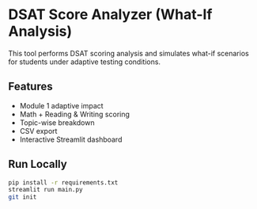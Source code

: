 # DSAT Score Analyzer (What-If Analysis)

This tool performs DSAT scoring analysis and simulates what-if scenarios for students under adaptive testing conditions.

## Features
- Module 1 adaptive impact
- Math + Reading & Writing scoring
- Topic-wise breakdown
- CSV export
- Interactive Streamlit dashboard

## Run Locally

```bash
pip install -r requirements.txt
streamlit run main.py
git init
